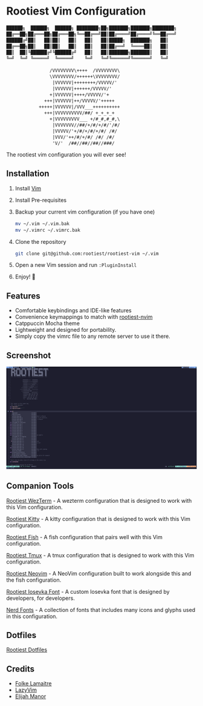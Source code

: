 # Rootiest Vim Configuration

```none
██████╗  ██████╗  ██████╗ ████████╗██╗███████╗███████╗████████╗
██╔══██╗██╔═══██╗██╔═══██╗╚══██╔══╝██║██╔════╝██╔════╝╚══██╔══╝
██████╔╝██║   ██║██║   ██║   ██║   ██║█████╗  ███████╗   ██║   
██╔══██╗██║   ██║██║   ██║   ██║   ██║██╔══╝  ╚════██║   ██║   
██║  ██║╚██████╔╝╚██████╔╝   ██║   ██║███████╗███████║   ██║   
╚═╝  ╚═╝ ╚═════╝  ╚═════╝    ╚═╝   ╚═╝╚══════╝╚══════╝   ╚═╝   
                                                               
                /VVVVVVVV\++++  /VVVVVVVV\
                \VVVVVVVV/++++++\VVVVVVVV/
                 |VVVVVV|++++++++/VVVVV/'
                 |VVVVVV|++++++/VVVVV/'
                +|VVVVVV|++++/VVVVV/'+
              +++|VVVVVV|++/VVVVV/'+++++
            +++++|VVVVVV|/VVV___++++++++++
              +++|VVVVVVVVVV/##/ +_+_+_+
                +|VVVVVVVVV___ +/#_#,#_#,\
                 |VVVVVVV//##/+/#/+/#/'/#/
                 |VVVVV/'+/#/+/#/+/#/ /#/
                 |VVV/'++/#/+/#/ /#/ /#/
                 'V/'  /##//##//##//###/
```

The rootiest vim configuration you will ever see!

## Installation

1. Install [Vim](https://www.vim.org/)
2. Install Pre-requisites
3. Backup your current vim configuration (if you have one)

   ```sh
   mv ~/.vim ~/.vim.bak
   mv ~/.vimrc ~/.vimrc.bak
   ```

4. Clone the repository

   ```sh
   git clone git@github.com:rootiest/rootiest-vim ~/.vim
   ```

5. Open a new Vim session and run `:PluginInstall`

6. Enjoy! 🎉

## Features

- Comfortable keybindings and IDE-like features
- Convenience keymappings to match with [rootiest-nvim](https://github.com/rootiest/rootiest-nvim)
- Catppuccin Mocha theme
- Lightweight and designed for portability.
- Simply copy the vimrc file to any remote server to use it there.

## Screenshot

![Vim UI](.screenshots/vim-ui.png)

## Companion Tools

[Rootiest WezTerm](https://github.com/rootiest/rootiest-wezterm) -
A wezterm configuration that is designed to work with this Vim configuration.

[Rootiest Kitty](https://github.com/rootiest/rootiest-kitty) -
A kitty configuration that is designed to work with this Vim configuration.

[Rootiest Fish](https://github.com/rootiest/rootiest-fish-conf) -
A fish configuration that pairs well with this Vim configuration.

[Rootiest Tmux](https://github.com/rootiest/rootiest-tmux) -
A tmux configuration that is designed to work with this Vim configuration.

[Rootiest Neovim](https://github.com/rootiest/rootiest-nvim) -
A NeoVim configuration built to work alongside this and the fish configuration.

[Rootiest Iosevka Font](https://github.com/rootiest/rootiest-iosevka) -
A custom Iosevka font that is designed by developers, for developers.

[Nerd Fonts](https://github.com/ryanoasis/nerd-fonts/) -
A collection of fonts that includes many icons and glyphs used in this configuration.

## Dotfiles

[Rootiest Dotfiles](https://github.com/rootiest/dotfiles)

## Credits

- [Folke Lamaitre](https://github.com/folke)
- [LazyVim](https://github.com/LazyVim/LazyVim)
- [Elijah Manor](https://github.com/elijahmanor/elijahmanor)
